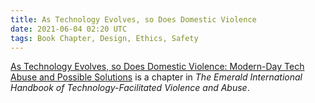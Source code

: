 ```yaml
---
title: As Technology Evolves, so Does Domestic Violence
date: 2021-06-04 02:20 UTC
tags: Book Chapter, Design, Ethics, Safety
---
```


<p><a target="_blank" href="https://www.emerald.com/insight/content/doi/10.1108/978-1-83982-848-520211047/full/html">As Technology Evolves, so Does Domestic Violence: Modern-Day Tech Abuse and Possible Solutions</a> is a chapter in <i>The Emerald International Handbook of Technology-Facilitated Violence and Abuse</i>.</p>
